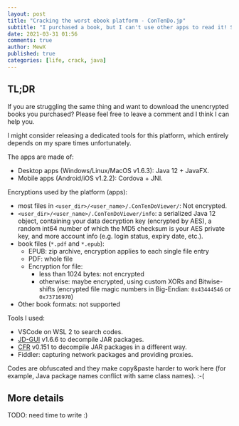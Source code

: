 ```yaml
---
layout: post
title: "Cracking the worst ebook platform - ConTenDo.jp"
subtitle: "I purchased a book, but I can't use other apps to read it! So I hacked the reader app - ConTenDo Viewer (obviously)."
date: 2021-03-31 01:56
comments: true
author: MewX
published: true
categories: [life, crack, java]
---
```


## TL;DR

If you are struggling the same thing and want to download the unencrypted books you purchased?
Please feel free to leave a comment and I think I can help you.

I might consider releasing a dedicated tools for this platform,
which entirely depends on my spare times unfortunately.

The apps are made of:
- Desktop apps (Windows/Linux/MacOS v1.6.3): Java 12 + JavaFX.
- Mobile apps (Android/iOS v1.2.2): Cordova + JNI.

Encryptions used by the platform (apps):
- most files in `<user_dir>/<user_name>/.ConTenDoViewer/`: Not encrypted.
- `<user_dir>/<user_name>/.ConTenDoViewer/info`: a serialized Java 12 object,
  containing your data decryption key (encrypted by AES),
  a random int64 number of which the MD5 checksum is your AES private key,
  and more account info (e.g. login status, expiry date, etc.).
- book files (`*.pdf` and `*.epub`):
  - EPUB: zip archive, encryption applies to each single file entry
  - PDF: whole file
  - Encryption for file:
    - less than 1024 bytes: not encrypted
    - otherwise: maybe encrypted, using custom XORs and Bitwise-shifts
      (encrypted file magic numbers in Big-Endian: `0x43444546` or `0x73716970`)
- Other book formats: not supported

Tools I used:
- VSCode on WSL 2 to search codes.
- [JD-GUI](http://java-decompiler.github.io/) v1.6.6 to decompile JAR packages.
- [CFR](https://github.com/leibnitz27/cfr) v0.151 to decompile JAR packages in a different way.
- Fiddler: capturing network packages and providing proxies.

Codes are obfuscated and they make copy&paste harder to work here
(for example, Java package names conflict with same class names). :-(

## More details

TODO: need time to write :)
